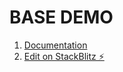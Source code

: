 # BASE DEMO  

1. [Documentation](_docs)
1. [Edit on StackBlitz ⚡️](https://stackblitz.com/edit/base-demo)